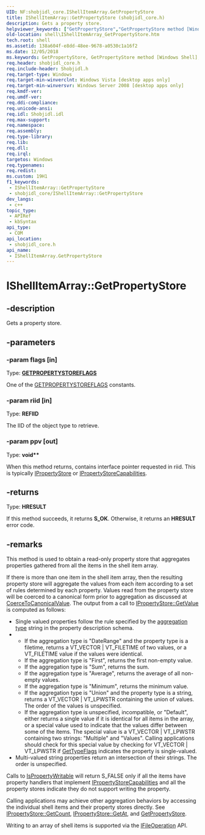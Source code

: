 ```yaml
---
UID: NF:shobjidl_core.IShellItemArray.GetPropertyStore
title: IShellItemArray::GetPropertyStore (shobjidl_core.h)
description: Gets a property store.
helpviewer_keywords: ["GetPropertyStore","GetPropertyStore method [Windows Shell]","GetPropertyStore method [Windows Shell]","IShellItemArray interface","IShellItemArray interface [Windows Shell]","GetPropertyStore method","IShellItemArray.GetPropertyStore","IShellItemArray::GetPropertyStore","_shell_IShellItemArray_GetPropertyStore","shell.IShellItemArray_GetPropertyStore","shobjidl_core/IShellItemArray::GetPropertyStore"]
old-location: shell\IShellItemArray_GetPropertyStore.htm
tech.root: shell
ms.assetid: 138a604f-e8dd-48ee-9678-a0530c1a16f2
ms.date: 12/05/2018
ms.keywords: GetPropertyStore, GetPropertyStore method [Windows Shell], GetPropertyStore method [Windows Shell],IShellItemArray interface, IShellItemArray interface [Windows Shell],GetPropertyStore method, IShellItemArray.GetPropertyStore, IShellItemArray::GetPropertyStore, _shell_IShellItemArray_GetPropertyStore, shell.IShellItemArray_GetPropertyStore, shobjidl_core/IShellItemArray::GetPropertyStore
req.header: shobjidl_core.h
req.include-header: Shobjidl.h
req.target-type: Windows
req.target-min-winverclnt: Windows Vista [desktop apps only]
req.target-min-winversvr: Windows Server 2008 [desktop apps only]
req.kmdf-ver: 
req.umdf-ver: 
req.ddi-compliance: 
req.unicode-ansi: 
req.idl: Shobjidl.idl
req.max-support: 
req.namespace: 
req.assembly: 
req.type-library: 
req.lib: 
req.dll: 
req.irql: 
targetos: Windows
req.typenames: 
req.redist: 
ms.custom: 19H1
f1_keywords:
 - IShellItemArray::GetPropertyStore
 - shobjidl_core/IShellItemArray::GetPropertyStore
dev_langs:
 - c++
topic_type:
 - APIRef
 - kbSyntax
api_type:
 - COM
api_location:
 - shobjidl_core.h
api_name:
 - IShellItemArray.GetPropertyStore
---
```


# IShellItemArray::GetPropertyStore


## -description

Gets a property store.

## -parameters

### -param flags [in]

Type: <b><a href="/windows/desktop/api/propsys/ne-propsys-getpropertystoreflags">GETPROPERTYSTOREFLAGS</a></b>

One of the <a href="/windows/desktop/api/propsys/ne-propsys-getpropertystoreflags">GETPROPERTYSTOREFLAGS</a> constants.

### -param riid [in]

Type: <b>REFIID</b>

The IID of the object type to retrieve.

### -param ppv [out]

Type: <b>void**</b>

When this method returns, contains interface pointer requested in riid.  This is typically <a href="/windows/desktop/api/propsys/nn-propsys-ipropertystore">IPropertyStore</a> or <a href="/windows/desktop/api/propsys/nn-propsys-ipropertystorecapabilities">IPropertyStoreCapabilities</a>.

## -returns

Type: <b>HRESULT</b>

If this method succeeds, it returns <b>S_OK</b>. Otherwise, it returns an <b>HRESULT</b> error code.

## -remarks

This method is used to obtain a read-only property store that aggregates properties gathered from all the items in the shell item array.

If there is more than one item in the shell item array, then the resulting property store will aggregate the values from each item according to a set of rules determined by each property.   Values read from the property store will be coerced to a canonical form prior to aggregation as discussed at <a href="/windows/desktop/api/propsys/nf-propsys-ipropertydescription-coercetocanonicalvalue">CoerceToCanonicalValue</a>.  The output from a call to <a href="/previous-versions/windows/desktop/legacy/bb761473(v=vs.85)">IPropertyStore::GetValue</a> is computed as follows:

<ul>
<li>Single valued properties follow the rule specified by the <a href="/windows/desktop/properties/propdesc-schema-typeinfo">aggregation type</a> string in the property description schema.</li>
<li>
<ul>
<li>If the aggregation type is "DateRange" and the property type is a filetime, returns a VT_VECTOR | VT_FILETIME of two values, or a VT_FILETIME value if the values were identical.</li>
<li>If the aggregation type is "First", returns the first non-empty value.</li>
<li>If the aggregation type is "Sum", returns the sum.</li>
<li>If the aggregation type is "Average", returns the average of all non-empty values.</li>
<li>If the aggregation type is "Minimum", returns the minimum value.</li>
<li>If the aggregation type is "Union" and the property type is a string, returns a VT_VECTOR | VT_LPWSTR containing the union of values.  The order of the values is unspecified.</li>
<li>If the aggregation type is unspecified, incompatible, or "Default", either returns a single value if it is identical for all items in the array, or a special value used to indicate that the values differ between some of the items.  The special value is a VT_VECTOR | VT_LPWSTR containing two strings: "Multiple" and "Values".  Calling applications should check for this special value by checking for VT_VECTOR | VT_LPWSTR if <a href="/windows/desktop/api/propsys/nf-propsys-ipropertydescription-gettypeflags">GetTypeFlags</a> indicates the property is single-valued.</li>
</ul>
</li>
<li>Multi-valued string properties return an intersection of their strings.  The order is unspecified.</li>
</ul>
Calls to <a href="/windows/desktop/api/propsys/nf-propsys-ipropertystorecapabilities-ispropertywritable">IsPropertyWritable</a> will return S_FALSE only if all the items have property handlers that implement <a href="/windows/desktop/api/propsys/nn-propsys-ipropertystorecapabilities">IPropertyStoreCapabilities</a> and all the property stores indicate they do not support writing the property.

Calling applications may achieve other aggregation behaviors by accessing the individual shell items and their property stores directly.  See <a href="/previous-versions/windows/desktop/legacy/bb761472(v=vs.85)">IPropertyStore::GetCount</a>, <a href="/previous-versions/windows/desktop/legacy/bb761471(v=vs.85)">IPropertyStore::GetAt</a>, and <a href="/windows/desktop/api/shobjidl_core/nf-shobjidl_core-ishellitem2-getpropertystore">GetPropertyStore</a>.

Writing to an array of shell items is supported via the <a href="/windows/desktop/api/shobjidl_core/nn-shobjidl_core-ifileoperation">IFileOperation</a> API.